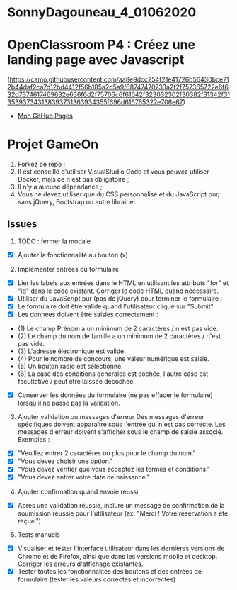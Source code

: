 # SonnyDagouneau_4_01062020

# OpenClassroom P4 : Créez une landing page avec Javascript

(https://camo.githubusercontent.com/aa8e9dcc254f21e41726b56430bce712b44daf2ca7d12bd4412f56b185a2d5a9/68747470733a2f2f757365722e6f632d7374617469632e636f6d2f75706c6f61642f323032302f30382f31342f31353937343138393731363934355f696d616765322e706e67)
 * [Mon GitHub Pages](https://sonnik-pixel.github.io/SonnyDagouneau_4_01062020/starterOnly/)


# Projet GameOn

1. Forkez ce repo ;
2. Il est conseillé d'utiliser VisualStudio Code et vous pouvez utiliser Docker, mais ce n'est pas obligatoire ;
3. Il n'y a aucune dépendance ;
4. Vous ne devez utiliser que du CSS personnalisé et du JavaScript pur, sans jQuery, Bootstrap ou autre librairie.

## Issues

1. TODO : fermer la modale

- [x] Ajouter la fonctionnalité au bouton (x)

2. Implémenter entrées du formulaire

- [x] Lier les labels aux entrées dans le HTML en utilisant les attributs "for" et "id" dans le code existant. Corriger le code HTML quand nécessaire.
- [x] Utiliser du JavaScript pur (pas de jQuery) pour terminer le formulaire :
- [x] Le formulaire doit être valide quand l'utilisateur clique sur "Submit"
- [x] Les données doivent être saisies correctement :
- (1) Le champ Prénom a un minimum de 2 caractères / n'est pas vide.
- (2) Le champ du nom de famille a un minimum de 2 caractères / n'est pas vide.
- (3) L'adresse électronique est valide.
- (4) Pour le nombre de concours, une valeur numérique est saisie.
- (5) Un bouton radio est sélectionné.
- (6) La case des conditions générales est cochée, l'autre case est facultative / peut être laissée décochée.
- [x] Conserver les données du formulaire (ne pas effacer le formulaire) lorsqu'il ne passe pas la validation.

3. Ajouter validation ou messages d'erreur
   Des messages d'erreur spécifiques doivent apparaître sous l'entrée qui n'est pas correcte. Les messages d'erreur doivent s'afficher sous le champ de saisie associé. Exemples :

- [x] "Veuillez entrer 2 caractères ou plus pour le champ du nom."
- [x] "Vous devez choisir une option."
- [x] "Vous devez vérifier que vous acceptez les termes et conditions."
- [x] "Vous devez entrer votre date de naissance."

4. Ajouter confirmation quand envoie réussi

- [x] Après une validation réussie, inclure un message de confirmation de la soumission réussie pour l'utilisateur (ex. "Merci ! Votre réservation a été reçue.")

5. Tests manuels

- [x] Visualiser et tester l'interface utilisateur dans les dernières versions de Chrome et de Firefox, ainsi que dans les versions mobile et desktop. Corriger les erreurs d'affichage existantes.
- [x] Tester toutes les fonctionnalités des boutons et des entrées de formulaire (tester les valeurs correctes et incorrectes)
